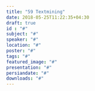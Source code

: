 ```yaml
---
title: "59 Textmining"
date: 2018-05-25T11:22:35+04:30
draft: true
id : "#"
subject: "#"
speaker: "#"
location: "#"
poster: "#"
tags: "#"
featured_image: "#"
presentation: "#"
persiandate: "#"
downloads: "#"
---
```

